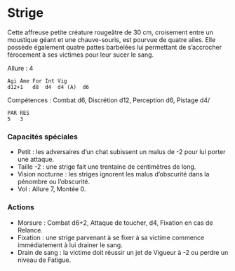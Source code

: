 # Strige

Cette affreuse petite créature rougeâtre de 30 cm, croisement entre un moustique géant et une chauve-souris, est pourvue de quatre ailes. Elle possède également quatre pattes barbelées lui permettant de s’accrocher férocement à ses victimes pour leur sucer le sang.

Allure : 4
```
Agi	Âme	For	Int	Vig
d12+1	d8	d4	d4 (A)	d6
```
Compétences : Combat d6, Discrétion d12, Perception d6, Pistage d4/
```
PAR	RES
5	3
```
### Capacités spéciales
- Petit : les adversaires d’un chat subissent un malus de -2 pour lui porter une attaque.
- Taille -2 : une strige fait une trentaine de centimètres de long.
- Vision nocturne : les striges ignorent les malus d’obscurité dans la pénombre ou l’obscurité.
- Vol : Allure 7, Montée 0.

### Actions
- Morsure : Combat d6+2, Attaque de toucher, d4, Fixation en cas de Relance.
- Fixation : une strige parvenant à se fixer à sa victime commence immédiatement à lui drainer le sang.
- Drain de sang : la victime doit réussir un jet de Vigueur à -2 ou perdre un niveau de Fatigue.

